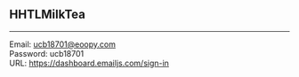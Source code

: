 ## HHTLMilkTea
---
Email: ucb18701@eoopy.com  
Password: ucb18701  
URL: https://dashboard.emailjs.com/sign-in  
